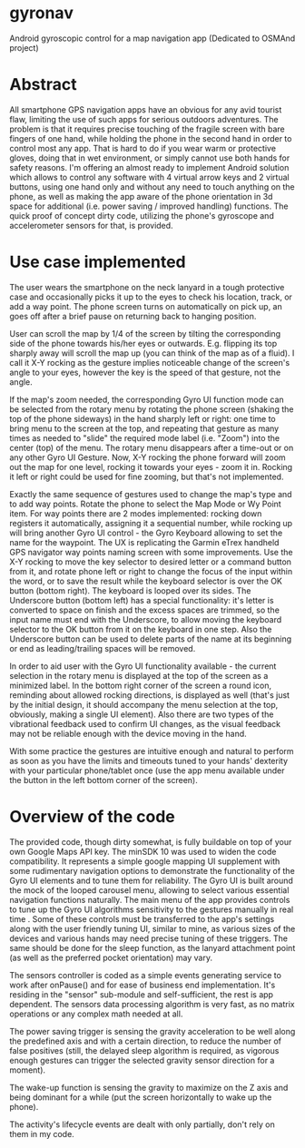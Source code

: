 # gyronav
Android gyroscopic control for a map navigation app (Dedicated to OSMAnd project)

# Abstract

All smartphone GPS navigation apps have an obvious for any avid tourist flaw, limiting the use of such apps for 
serious outdoors adventures. The problem is that it requires precise touching of the fragile screen with bare fingers
of one hand, while holding the phone in the second hand in order to control most any app. That is hard to do if you wear warm or 
protective gloves, doing that in wet environment, or simply cannot use both hands for safety reasons. I'm offering an 
almost ready to implement Android solution which allows to control any software with 4 virtual arrow keys and 2 virtual 
buttons, using one hand only and without any need to touch anything on the phone, as well as making the app aware of the 
phone orientation in 3d space for additional (i.e. power saving / improved handling) functions. The quick proof of concept 
dirty code, utilizing the phone's gyroscope and accelerometer sensors for that, is provided.

# Use case implemented

The user wears the smartphone on the neck lanyard in a tough protective case and occasionally picks it up to the eyes 
to check his location, track, or add a way point. The phone screen turns on automatically on pick up, an goes off after 
a brief pause on returning back to hanging position.

User can scroll the map by 1/4 of the screen by tilting the corresponding side of the phone towards his/her eyes or outwards. E.g. flipping its top sharply away will scroll the map up (you can think of the map as of a fluid). I call it X-Y rocking as the gesture implies noticeable change of the screen's angle to your eyes, however the key is the speed of that gesture, not the angle.

If the map's zoom needed, the corresponding Gyro UI function mode can be selected from the rotary menu by rotating the phone
screen (shaking the top of the phone sideways) in the hand sharply left or right: one time to bring menu to the screen at the top,
and repeating that gesture as many times as needed to "slide" the required mode label (i.e. "Zoom") into the center (top) of the
menu. The rotary menu disappears after a time-out or on any other Gyro UI Gesture. Now, X-Y rocking the phone forward will zoom out
the map for one level, rocking it towards your eyes - zoom it in. Rocking it left or right could be used for fine zooming, 
but that's not implemented.

Exactly the same sequence of gestures used to change the map's type and to add way points. Rotate the phone to select the Map Mode
or Wy Point item. For way points there are 2 modes implemented: rocking down registers it automatically, assigning it a sequential
number, while rocking up will bring another Gyro UI control - the Gyro Keyboard allowing to set the name for the waypoint. The UX 
is replicating the Garmin eTrex handheld GPS navigator way points naming screen with some improvements. Use the X-Y rocking to move
the key selector to desired letter or a command button from it, and rotate phone left or right to change the focus of the input 
within the word, or to save the result while the keyboard selector is over the OK button (bottom right). The keyboard is looped 
over its sides. The Underscore button (bottom left) has a special functionality: it's letter is converted to space on finish and 
the excess spaces are trimmed, so the input name must end with the Underscore, to allow moving the keyboard selector to the OK 
button from it on the keyboard in one step. Also the Underscore button can be used to delete parts of the name at its beginning or
end as leading/trailing spaces will be removed.

In order to aid user with the Gyro UI functionality available - the current selection in the rotary menu is displayed at the top 
of the screen as a minimized label. In the bottom right corner of the screen a round icon, reminding about allowed rocking 
directions, is displayed as well (that's just by the initial design, it should accompany the menu selection at the top, obviously,
making a single UI element). Also there are two types of the vibrational feedback used to confirm UI changes, as the visual feedback
may not be reliable enough with the device moving in the hand.

With some practice the gestures are intuitive enough and natural to perform as soon as you have the limits and timeouts tuned
to your hands' dexterity with your particular phone/tablet once (use the app menu available under the button in the left bottom
corner of the screen).

# Overview of the code

The provided code, though dirty somewhat, is fully buildable on top of your own Google Maps API key.
The minSDK 10 was used to widen the code compatibility. It represents a simple google mapping UI supplement 
with some rudimentary navigation options to demonstrate the functionality of the Gyro UI elements and to tune them 
for reliability. The Gyro UI is built around the mock of the looped carousel menu, allowing to select various essential
navigation functions naturally. The main menu of the app provides controls to tune up the Gyro UI algorithms sensitivity
to the gestures manually in real time . Some of these controls must be transferred to the app's settings along with the 
user friendly tuning UI, similar to mine, as various sizes of the devices and various hands may need precise tuning of 
these triggers. The same should be done for the sleep function, as the lanyard attachment point (as well as the preferred
pocket orientation) may vary.

The sensors controller is coded as a simple events generating service to work after onPause() and for ease of business end 
implementation. It's residing in the "sensor" sub-module and self-sufficient, the rest is app dependent. The sensors data 
processing algorithm is very fast, as no matrix operations or any complex math needed at all.

The power saving trigger is sensing the gravity acceleration to be well along the predefined axis and with a certain 
direction, to reduce the number of false positives (still, the delayed sleep algorithm is required, as vigorous enough 
gestures can trigger the selected gravity sensor direction for a moment). 

The wake-up function is sensing the gravity to maximize on the Z axis and being dominant for a while (put the screen horizontally
to wake up the phone).

The activity's lifecycle events are dealt with only partially, don't rely on them in my code.
